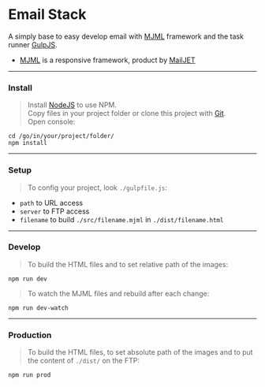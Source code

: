 # Email Stack 

A simply base to easy develop email with [MJML](https://mjml.io/) framework and the task runner [GulpJS](https://gulpjs.com/).

- [MJML](https://mjml.io/) is a responsive framework, product by [MailJET](https://fr.mailjet.com/)

----

### Install

> Install [NodeJS](https://nodejs.org/) to use NPM.  
Copy files in your project folder or clone this project with [Git](https://git-scm.com/).  
Open console:

	cd /go/in/your/project/folder/
    npm install

----

### Setup

> To config your project, look `./gulpfile.js`:  
- `path` to URL access  
- `server` to FTP access  
- `filename` to build `./src/filename.mjml` in `./dist/filename.html`

----

### Develop

> To build the HTML files and to set relative path of the images: 

    npm run dev

> To watch the MJML files and rebuild after each change: 

    npm run dev-watch

----

### Production

> To build the HTML files, to set absolute path of the images and to put the content of `./dist/` on the FTP: 

    npm run prod